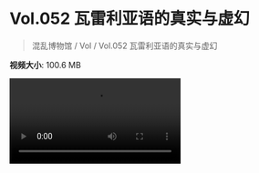 # Vol.052 瓦雷利亚语的真实与虚幻

> 混乱博物馆 / Vol / Vol.052 瓦雷利亚语的真实与虚幻

**视频大小**: 100.6 MB

<div class="video"><video src="https://file.hsyhx.top/video/混乱博物馆/Vol/052.mp4" controls preload>🤔 您的浏览器不支持 video 标签</video></div>